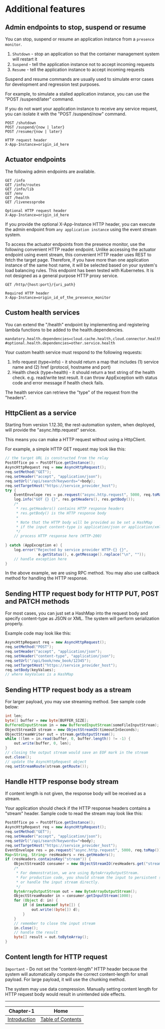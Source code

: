 # Additional features

## Admin endpoints to stop, suspend or resume

You can stop, suspend or resume an application instance from a `presence monitor`.

1. `Shutdown` - stop an application so that the container management system will restart it
2. `Suspend` - tell the application instance not to accept incoming requests
3. `Resume` - tell the application instance to accept incoming requests

Suspend and resume commands are usually used to simulate error cases for development and regression test purposes.

For example, to simulate a stalled application instance, you can use the "POST /suspend/later" command.

If you do not want your application instance to receive any service request, you can isolate it with the
"POST /suspend/now" command.

```
POST /shutdown
POST /suspend/{now | later}
POST /resume/{now | later}

HTTP request header
X-App-Instance=origin_id_here
```

## Actuator endpoints

The following admin endpoints are available.

```
GET /info
GET /info/routes
GET /info/lib
GET /env
GET /health
GET /livenessprobe

Optional HTTP request header
X-App-Instance=origin_id_here
```

If you provide the optional X-App-Instance HTTP header, you can execute the admin endpoint from `any application instance` using the event stream system.

To access the actuator endpoints from the presence monitor, use the following convenient HTTP reader endpoint. Unlike accessing the actuator endpoint using event stream, this convenient HTTP reader uses REST to fetch the target page. Therefore, if you have more than one application instance of the same host name, it will be selected based on your system's load balancing rules. This endpoint has been tested with Kubernetes. It is not designed as a general purpose HTTP proxy service.

```
GET /http/{host:port}/{uri_path}

Required HTTP header
X-App-Instance=origin_id_of_the_presence_monitor
```

## Custom health services

You can extend the "/health" endpoint by implementing and registering lambda functions to be added to the health.dependencies.

```
mandatory.health.dependencies=cloud.cache.health,cloud.connector.health
#optional.health.dependencies=other.service.health
```

Your custom health service must respond to the following requests:

1. Info request (type=info) - it should return a map that includes (1) service name and (2) href (protocol, hostname and port)
2. Health check (type=health) - it should return a text string of the health check. e.g. read/write test result. It can throw AppException with status code and error message if health check fails.

The health service can retrieve the "type" of the request from the "headers".

## HttpClient as a service

Starting from version 1.12.30, the rest-automation system, when deployed, will provide the "async.http.request" service.

This means you can make a HTTP request without using a HttpClient.

For example, a simple HTTP GET request may look like this:

```java
// the target URL is constructed from the relay 
PostOffice po = PostOffice.getInstance();
AsyncHttpRequest req = new AsyncHttpRequest();
req.setMethod("GET");
req.setHeader("accept", "application/json");
req.setUrl("/api/search?keywords="+body);
req.setTargetHost("https://service_provider_host");
try {
    EventEnvelope res = po.request("async.http.request", 5000, req.toMap());
    log.info("GOT {} {}", res.getHeaders(), res.getBody());
    /*
     * res.getHeaders() contains HTTP response headers
     * res.getBody() is the HTTP response body
     *
     * Note that the HTTP body will be provided as be set a HashMap
     * if the input content-type is application/json or application/xml.
     */ 
    // process HTTP response here (HTTP-200)
    
} catch (AppException e) {
    log.error("Rejected by service provider HTTP-{} {}", 
               e.getStatus(), e.getMessage().replace("\n", ""));
    // handle exception here
}
```
In the above example, we are using RPC method. You may also use callback method for handling the HTTP response.

## Sending HTTP request body for HTTP PUT, POST and PATCH methods

For most cases, you can just set a HashMap into the request body and specify content-type as JSON or XML.
The system will perform serialization properly.

Example code may look like this:

```java
AsyncHttpRequest req = new AsyncHttpRequest();
req.setMethod("POST");
req.setHeader("accept", "application/json");
req.setHeader("content-type", "application/json");
req.setUrl("/api/book/new_book/12345");
req.setTargetHost("https://service_provider_host");
req.setBody(keyValues);
// where keyValues is a HashMap
```

## Sending HTTP request body as a stream

For larger payload, you may use streaming method. See sample code below:

```java
int len;
byte[] buffer = new byte[BUFFER_SIZE];
BufferedInputStream in = new BufferedInputStream(someFileInputStream);
ObjectStreamIO stream = new ObjectStreamIO(timeoutInSeconds);
ObjectStreamWriter out = stream.getOutputStream();
while ((len = in.read(buffer, 0, buffer.length)) != -1) {
    out.write(buffer, 0, len);
}
// closing the output stream would save an EOF mark in the stream
out.close();
// update the AsyncHttpRequest object
req.setStreamRoute(stream.getRoute());
```

## Handle HTTP response body stream

If content length is not given, the response body will be received as a stream.

Your application should check if the HTTP response headers contains a "stream" header.
Sample code to read the stream may look like this:

```java
PostOffice po = PostOffice.getInstance();
AsyncHttpRequest req = new AsyncHttpRequest();
req.setMethod("GET");
req.setHeader("accept", "application/json");
req.setUrl("/api/search?keywords="+body);
req.setTargetHost("https://service_provider_host");
EventEnvelope res = po.request("async.http.request", 5000, req.toMap());
Map<String, String> resHeaders = res.getHeaders();
if (resHeaders.containsKey("stream")) {
    ObjectStreamIO consumer = new ObjectStreamIO(resHeaders.get("stream"));
    /*
     * For demonstration, we are using ByteArrayOutputStream.
     * For production code, you should stream the input to persistent storage
     * or handle the input stream directly.
     */
    ByteArrayOutputStream out = new ByteArrayOutputStream();
    ObjectStreamReader in = consumer.getInputStream(1000);
    for (Object d: in) {
        if (d instanceof byte[]) {
            out.write((byte[]) d);
        }
    }
    // remember to close the input stream
    in.close();
    // handle the result
    byte[] result = out.toByteArray();
}
```

## Content length for HTTP request

`Important` - Do not set the "content-length" HTTP header because the system will automatically compute the
correct content-length for small payload. For large payload, it will use the chunking method.

The system may use data compression. Manually setting content length for HTTP request body would result
in unintended side effects.

---

| Chapter-1                                | Home                                     |
| :---------------------------------------:|:----------------------------------------:|
| [Introduction](CHAPTER-1.md)             | [Table of Contents](TABLE-OF-CONTENTS.md)|
